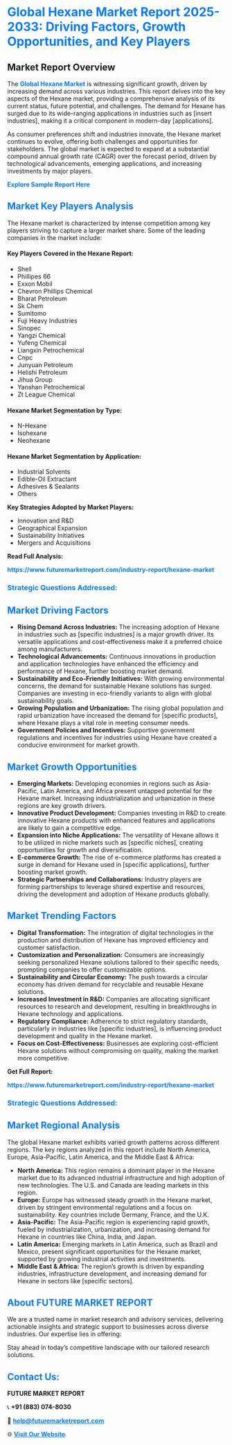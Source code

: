 <h1 style="color: #007BFF;">Global Hexane Market Report 2025-2033: Driving Factors, Growth Opportunities, and Key Players</h1>

<section id="overview">
<h2>Market Report Overview</h2>
<p>The <a href="https://www.futuremarketreport.com/industry-report/hexane-market" style="color: #007BFF; text-decoration: none;"><strong>Global Hexane Market</strong></a> is witnessing significant growth, driven by increasing demand across various industries. This report delves into the key aspects of the Hexane market, providing a comprehensive analysis of its current status, future potential, and challenges. The demand for Hexane has surged due to its wide-ranging applications in industries such as [insert industries], making it a critical component in modern-day [applications].</p>
<p>As consumer preferences shift and industries innovate, the Hexane market continues to evolve, offering both challenges and opportunities for stakeholders. The global market is expected to expand at a substantial compound annual growth rate (CAGR) over the forecast period, driven by technological advancements, emerging applications, and increasing investments by major players.</p>
</section>

<section id="overview">
<p><a href="https://www.futuremarketreport.com/request-sample/reportId=30626" style="color: #007BFF; text-decoration: none;"><strong>Explore Sample Report Here</strong></a></p>
</section>

<section id="key-players">
<h2 style="color: #007BFF;">Market Key Players Analysis</h2>
<p>The Hexane market is characterized by intense competition among key players striving to capture a larger market share. Some of the leading companies in the market include:</p>
<h4>Key Players Covered in the Hexane Report:</h4>
<ul><li>Shell</li><li>Phillipes 66</li><li>Exxon Mobil</li><li>Chevron Phillips Chemical</li><li>Bharat Petroleum</li><li>Sk Chem</li><li>Sumitomo</li><li>Fuji Heavy Industries</li><li>Sinopec</li><li>Yangzi Chemical</li><li>Yufeng Chemical</li><li>Liangxin Petrochemical</li><li>Cnpc</li><li>Junyuan Petroleum</li><li>Helishi Petroleum</li><li>Jihua Group</li><li>Yanshan Petrochemical</li><li>Zt League Chemical</li></ul>
<h4>Hexane Market Segmentation by Type:</h4>
<ul><li>N-Hexane</li><li>Isohexane</li><li>Neohexane</li></ul>

<h4>Hexane Market Segmentation by Application:</h4>
<ul><li>Industrial Solvents</li><li>Edible-Oil Extractant</li><li>Adhesives &amp; Sealants</li><li>Others</li></ul>
<p><strong>Key Strategies Adopted by Market Players:</strong></p>
<ul>
<li>Innovation and R&D</li>
<li>Geographical Expansion</li>
<li>Sustainability Initiatives</li>
<li>Mergers and Acquisitions</li>
</ul>
</section>

<section>
<p><strong>Read Full Analysis: </strong></p><a href="https://www.futuremarketreport.com/industry-report/hexane-market" style="color: #007BFF; text-decoration: none;"><strong>https://www.futuremarketreport.com/industry-report/hexane-market</strong></a>
<h3 style="color: #007BFF;">Strategic Questions Addressed:</h3>
</section>

<section id="driving-factors">
<h2 style="color: #007BFF;">Market Driving Factors</h2>
<ul>
<li><strong>Rising Demand Across Industries:</strong> The increasing adoption of Hexane in industries such as [specific industries] is a major growth driver. Its versatile applications and cost-effectiveness make it a preferred choice among manufacturers.</li>
<li><strong>Technological Advancements:</strong> Continuous innovations in production and application technologies have enhanced the efficiency and performance of Hexane, further boosting market demand.</li>
<li><strong>Sustainability and Eco-Friendly Initiatives:</strong> With growing environmental concerns, the demand for sustainable Hexane solutions has surged. Companies are investing in eco-friendly variants to align with global sustainability goals.</li>
<li><strong>Growing Population and Urbanization:</strong> The rising global population and rapid urbanization have increased the demand for [specific products], where Hexane plays a vital role in meeting consumer needs.</li>
<li><strong>Government Policies and Incentives:</strong> Supportive government regulations and incentives for industries using Hexane have created a conducive environment for market growth.</li>
</ul>
</section>

<section id="growth-opportunities">
<h2 style="color: #007BFF;">Market Growth Opportunities</h2>
<ul>
<li><strong>Emerging Markets:</strong> Developing economies in regions such as Asia-Pacific, Latin America, and Africa present untapped potential for the Hexane market. Increasing industrialization and urbanization in these regions are key growth drivers.</li>
<li><strong>Innovative Product Development:</strong> Companies investing in R&D to create innovative Hexane products with enhanced features and applications are likely to gain a competitive edge.</li>
<li><strong>Expansion into Niche Applications:</strong> The versatility of Hexane allows it to be utilized in niche markets such as [specific niches], creating opportunities for growth and diversification.</li>
<li><strong>E-commerce Growth:</strong> The rise of e-commerce platforms has created a surge in demand for Hexane used in [specific applications], further boosting market growth.</li>
<li><strong>Strategic Partnerships and Collaborations:</strong> Industry players are forming partnerships to leverage shared expertise and resources, driving the development and adoption of Hexane products globally.</li>
</ul>
</section>

<section id="trending-factors">
<h2 style="color: #007BFF;">Market Trending Factors</h2>
<ul>
<li><strong>Digital Transformation:</strong> The integration of digital technologies in the production and distribution of Hexane has improved efficiency and customer satisfaction.</li>
<li><strong>Customization and Personalization:</strong> Consumers are increasingly seeking personalized Hexane solutions tailored to their specific needs, prompting companies to offer customizable options.</li>
<li><strong>Sustainability and Circular Economy:</strong> The push towards a circular economy has driven demand for recyclable and reusable Hexane solutions.</li>
<li><strong>Increased Investment in R&D:</strong> Companies are allocating significant resources to research and development, resulting in breakthroughs in Hexane technology and applications.</li>
<li><strong>Regulatory Compliance:</strong> Adherence to strict regulatory standards, particularly in industries like [specific industries], is influencing product development and quality in the Hexane market.</li>
<li><strong>Focus on Cost-Effectiveness:</strong> Businesses are exploring cost-efficient Hexane solutions without compromising on quality, making the market more competitive.</li>
</ul>
</section>

<section>
<p><strong>Get Full Report: </strong></p><a href="https://www.futuremarketreport.com/industry-report/hexane-market" style="color: #007BFF; text-decoration: none;"><strong>https://www.futuremarketreport.com/industry-report/hexane-market</strong></a>
<h3 style="color: #007BFF;">Strategic Questions Addressed:</h3>
</section>


<section id="regional-analysis">
<h2 style="color: #007BFF;">Market Regional Analysis</h2>
<p>The global Hexane market exhibits varied growth patterns across different regions. The key regions analyzed in this report include North America, Europe, Asia-Pacific, Latin America, and the Middle East & Africa:</p>
<ul>
<li><strong>North America:</strong> This region remains a dominant player in the Hexane market due to its advanced industrial infrastructure and high adoption of new technologies. The U.S. and Canada are leading markets in this region.</li>
<li><strong>Europe:</strong> Europe has witnessed steady growth in the Hexane market, driven by stringent environmental regulations and a focus on sustainability. Key countries include Germany, France, and the U.K.</li>
<li><strong>Asia-Pacific:</strong> The Asia-Pacific region is experiencing rapid growth, fueled by industrialization, urbanization, and increasing demand for Hexane in countries like China, India, and Japan.</li>
<li><strong>Latin America:</strong> Emerging markets in Latin America, such as Brazil and Mexico, present significant opportunities for the Hexane market, supported by growing industrial activities and investments.</li>
<li><strong>Middle East & Africa:</strong> The region’s growth is driven by expanding industries, infrastructure development, and increasing demand for Hexane in sectors like [specific sectors].</li>
</ul>
</section>

<footer>
<h2 style="color: #007BFF;">About FUTURE MARKET REPORT</h2>
<p>We are a trusted name in market research and advisory services, delivering actionable insights and strategic support to businesses across diverse industries. Our expertise lies in offering:</p>

<p>Stay ahead in today’s competitive landscape with our tailored research solutions.</p>

<h2 style="color: #007BFF;">Contact Us:</h2>
<p><strong>FUTURE MARKET REPORT</strong></p>
<p>📞 <strong>+91 (883) 074-8030</strong></p>
<p>📧 <strong><a href="mailto:help@futuremarketreport.com" style="color: #007BFF;">help@futuremarketreport.com</a></strong></p>
<p>🌐 <strong><a href="https://www.futuremarketreport.com/" style="color: #007BFF;">Visit Our Website</a></strong></p>
</footer>